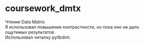 # coursework_dmtx
Чтение Data Matrix\
Я использовал повышение контрастности, но пока оно не дало ощутимых результатов.\
Использовал читалку pylibdmt.
